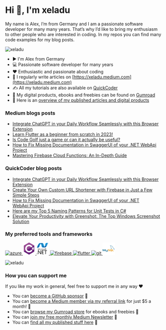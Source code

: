 # Hi 👋, I'm xeladu

My name is Alex, I’m from Germany and I am a passionate software developer for many many years. That’s why I’d like to bring my enthusiasm to other people who are interested in coding. In my repos you can find many code examples for my blog posts.

<p align="left"> <img src="https://komarev.com/ghpvc/?username=xeladu&label=Profile%20views&color=44ff00&style=plastic" alt="xeladu" /> </p>

- ▶  I'm Alex from Germany
- 💻 Passionate software developer for many years
- ❤  Enthusiastic and passionate about coding
- 📝 I regularly write articles on [https://xeladu.medium.com](https://xeladu.medium.com)
- ✍ All my tutorials are also available on [QuickCoder](https://quickcoder.org)
- 🏬 My digital products, ebooks and freebies can be found on [Gumroad](https://xeladu.gumroad.com)
- 📙 Here is an [overview of my published articles and digital products](https://xeladu.medium.com/%E2%84%B9-xeladus-info-point-find-quickly-what-you-need-bbe620e97d8c)

### Medium blogs posts
<!-- BLOG-POST-LIST:START -->
- [Integrate ChatGPT in your Daily Workflow Seamlessly with this Browser Extension](https://xeladu.medium.com/integrate-chatgpt-in-your-daily-workflow-seamlessly-with-this-browser-extension-98d226a5f7a6?source=rss-ae1e6291afc3------2)
- [Learn Flutter as a beginner from scratch in 2023!](https://mobileappcircular.com/learn-flutter-as-a-beginner-from-scratch-in-2023-3aac52b37e0f?source=rss-ae1e6291afc3------2)
- [Is Code Golf just a game or can it actually be useful?](https://levelup.gitconnected.com/is-code-golf-just-a-game-or-can-it-actually-be-useful-ec24182be609?source=rss-ae1e6291afc3------2)
- [How to Fix Missing Documentation in SwaggerUI of your .NET WebApi Project](https://levelup.gitconnected.com/how-to-fix-missing-documentation-in-swaggerui-of-your-net-webapi-project-8a889b38b5fe?source=rss-ae1e6291afc3------2)
- [Mastering Firebase Cloud Functions: An In-Depth Guide](https://xeladu.medium.com/mastering-firebase-cloud-functions-an-in-depth-guide-b9d96f8afb5?source=rss-ae1e6291afc3------2)
<!-- BLOG-POST-LIST:END -->

### QuickCoder blog posts
<!-- QC-BLOG-POST-LIST:START -->
- [Integrate ChatGPT in your Daily Workflow Seamlessly with this Browser Extension](https://quickcoder.org/chatgpt-browser-extension/?utm_source=rss&utm_medium=rss&utm_campaign=chatgpt-browser-extension)
- [Create Your Own Custom URL Shortener with Firebase in Just a Few Simple Steps](https://quickcoder.org/firebase-url-shortener/?utm_source=rss&utm_medium=rss&utm_campaign=firebase-url-shortener)
- [How to Fix Missing Documentation in SwaggerUI of your .NET WebApi Project](https://quickcoder.org/swagger-doc-fix/?utm_source=rss&utm_medium=rss&utm_campaign=swagger-doc-fix)
- [Here are my Top 5 Naming Patterns for Unit Tests in C#](https://quickcoder.org/test-naming-patterns/?utm_source=rss&utm_medium=rss&utm_campaign=test-naming-patterns)
- [Elevate Your Productivity with Greenshot: The Top Windows Screenshot Solution](https://quickcoder.org/win-greenshot/?utm_source=rss&utm_medium=rss&utm_campaign=win-greenshot)
<!-- QC-BLOG-POST-LIST:END -->

### My preferred tools and frameworks
 <p>
  <a href="https://azure.microsoft.com/en-in/" target="_blank" rel="noreferrer"> <img src="https://www.vectorlogo.zone/logos/microsoft_azure/microsoft_azure-icon.svg" alt="azure" width="40" height="40"/> </a> 
  <a href="https://www.w3schools.com/cs/" target="_blank" rel="noreferrer"> <img src="https://raw.githubusercontent.com/devicons/devicon/master/icons/csharp/csharp-original.svg" alt="csharp" width="40" height="40"/> </a> 
  <a href="https://dotnet.microsoft.com/" target="_blank" rel="noreferrer"> <img src="https://raw.githubusercontent.com/devicons/devicon/master/icons/dot-net/dot-net-original-wordmark.svg" alt="dotnet" width="40" height="40"/> </a> 
  <a href="https://firebase.google.com/" target="_blank" rel="noreferrer"> <img src="https://www.vectorlogo.zone/logos/firebase/firebase-icon.svg" alt="firebase" width="40" height="40"/> </a> 
  <a href="https://flutter.dev" target="_blank" rel="noreferrer"> <img src="https://www.vectorlogo.zone/logos/flutterio/flutterio-icon.svg" alt="flutter" width="40" height="40"/> </a> 
  <a href="https://git-scm.com/" target="_blank" rel="noreferrer"> <img src="https://www.vectorlogo.zone/logos/git-scm/git-scm-icon.svg" alt="git" width="40" height="40"/> </a> 
  <a href="https://www.mysql.com/" target="_blank" rel="noreferrer"> <img src="https://raw.githubusercontent.com/devicons/devicon/master/icons/mysql/mysql-original-wordmark.svg" alt="mysql" width="40" height="40"/> </a> 
  </p>
  
  <p><img src="https://github-readme-stats.vercel.app/api/top-langs?username=xeladu&show_icons=true&theme=synthwave&locale=en&layout=compact" alt="xeladu" /></p>




### How you can support me

If you like my work in general, feel free to support me in any way ❤

- You can [become a GitHub sponsor](https://github.com/sponsors/xeladu) 🤩
- You can [become a Medium member via my referral link](https://xeladu.medium.com/membership) for just $5 a month! 💖
- You can [browse my Gumroad store](https://xeladu.gumroad.com) for ebooks and freebies 📙
- You can [join my free monthly Medium Newsletter](https://bit.ly/xeladu-medium) 💌
- You can [find all my published stuff here](https://xeladu.medium.com/%E2%84%B9-xeladus-info-point-find-quickly-what-you-need-bbe620e97d8c) 📑
